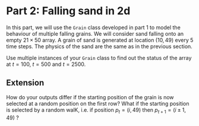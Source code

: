 # Part 2: Falling sand in 2d
In this part, we will use the `Grain` class developed in part 1 to model the behaviour of multiple falling grains. We will consider sand falling onto an empty $21 \times 50$ array. A grain of sand is generated at location $(10,49)$ every 5 time steps. The physics of the sand are the same as in the previous section. 

Use multiple instances of your `Grain` class to find out the status of the array at $t=100$, $t=500$ and $t=2500$. 

## Extension
How do your outputs differ if the starting position of the grain is now selected at a random position on the first row? What if the starting position is selected by a random walK, i.e. if position $p_t = (i, 49)$ then $p_{t+1} = (i \pm 1, 49)$ ?
